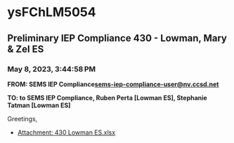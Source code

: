 # ysFChLM5054
## Preliminary IEP Compliance 430 - Lowman, Mary & Zel ES
### May 8, 2023, 3:44:58 PM
**FROM: SEMS IEP Compliance<sems-iep-compliance-user@nv.ccsd.net>**

**TO: to SEMS IEP Compliance, Ruben Perta [Lowman ES], Stephanie Tatman [Lowman ES]**


Greetings, 





* [Attachment: 430 Lowman ES.xlsx](ysFChLM5054-attachment-1.xlsx)
